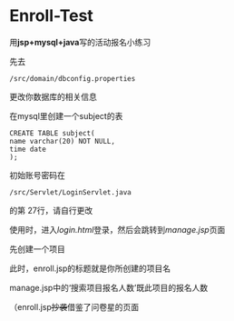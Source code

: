 # Enroll-Test
用**jsp+mysql+java**写的活动报名小练习

先去 

```
/src/domain/dbconfig.properties
```

 更改你数据库的相关信息

在mysql里创建一个subject的表

```
CREATE TABLE subject(
name varchar(20) NOT NULL,
time date
);
```



初始账号密码在

```
/src/Servlet/LoginServlet.java
```

 的第 27行，请自行更改



使用时，进入*login.html*登录，然后会跳转到*manage.jsp*页面

先创建一个项目

此时，enroll.jsp的标题就是你所创建的项目名

manage.jsp中的‘搜索项目报名人数’既此项目的报名人数



（enroll.jsp~~抄袭~~借鉴了问卷星的页面
